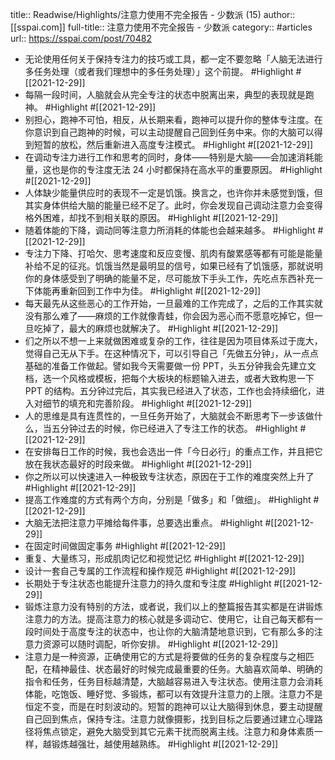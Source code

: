 title:: Readwise/Highlights/注意力使用不完全报告 - 少数派 (15)
author:: [[sspai.com]]
full-title:: 注意力使用不完全报告 - 少数派
category:: #articles
url:: https://sspai.com/post/70482

- 无论使用任何关于保持专注力的技巧或工具，都一定不要忽略「人脑无法进行多任务处理（或者我们理想中的多任务处理）」这个前提。 #Highlight #[[2021-12-29]]
- 每隔一段时间，人脑就会从完全专注的状态中脱离出来，典型的表现就是跑神。 #Highlight #[[2021-12-29]]
- 别担心，跑神不可怕，相反，从长期来看，跑神可以提升你的整体专注度。在你意识到自己跑神的时候，可以主动提醒自己回到任务中来。你的大脑可以得到短暂的放松，然后重新进入高度专注模式。 #Highlight #[[2021-12-29]]
- 在调动专注力进行工作和思考的同时，身体——特别是大脑——会加速消耗能量，这也是你的专注度无法 24 小时都保持在高水平的重要原因。 #Highlight #[[2021-12-29]]
- 人体缺少能量供应时的表现不一定是饥饿。换言之，也许你并未感觉到饿，但其实身体供给大脑的能量已经不足了。此时，你会发现自己调动注意力会变得格外困难，却找不到相关联的原因。 #Highlight #[[2021-12-29]]
- 随着体能的下降，调动同等注意力所消耗的体能也会越来越多。 #Highlight #[[2021-12-29]]
- 专注力下降、打哈欠、思考速度和反应变慢、肌肉有酸累感等都有可能是能量补给不足的征兆。饥饿当然是最明显的信号，如果已经有了饥饿感，那就说明你的身体感受到了明确的能量不足，尽可能放下手头工作，先吃点东西补充一下体能再重新回到工作中为佳。 #Highlight #[[2021-12-29]]
- 每天最先从这些恶心的工作开始，一旦最难的工作完成了，之后的工作其实就没有那么难了——麻烦的工作就像青蛙，你会因为恶心而不愿意吃掉它，但一旦吃掉了，最大的麻烦也就解决了。 #Highlight #[[2021-12-29]]
- 们之所以不想一上来就做困难或复杂的工作，往往是因为项目体系过于庞大，觉得自己无从下手。在这种情况下，可以引导自己「先做五分钟」，从一点点基础的准备工作做起。譬如我今天需要做一份 PPT，头五分钟我会先建立文档，选一个风格或模板，把每个大板块的标题输入进去，或者大致构思一下 PPT 的结构。五分钟过完后，其实我已经进入了状态，工作也会持续细化，进入对细节的填充和完善阶段。 #Highlight #[[2021-12-29]]
- 人的思维是具有连贯性的，一旦任务开始了，大脑就会不断思考下一步该做什么，当五分钟过去的时候，你已经进入了专注工作的状态。 #Highlight #[[2021-12-29]]
- 在安排每日工作的时候，我也会选出一件「今日必行」的重点工作，并且把它放在我状态最好的时段来做。 #Highlight #[[2021-12-29]]
- 你之所以可以快速进入一种极致专注状态，原因在于工作的难度突然上升了 #Highlight #[[2021-12-29]]
- 提高工作难度的方式有两个方向，分别是「做多」和「做细」。 #Highlight #[[2021-12-29]]
- 大脑无法把注意力平摊给每件事，总要选出重点。 #Highlight #[[2021-12-29]]
- 在固定时间做固定事务 #Highlight #[[2021-12-29]]
- 重复、大量练习，形成肌肉记忆和视觉记忆 #Highlight #[[2021-12-29]]
- 设计一套自己专属的工作流程和操作规范 #Highlight #[[2021-12-29]]
- 长期处于专注状态也能提升注意力的持久度和专注度 #Highlight #[[2021-12-29]]
- 锻炼注意力没有特别的方法，或者说，我们以上的整篇报告其实都是在讲锻炼注意力的方法。提高注意力的核心就是多调动它、使用它，让自己每天都有一段时间处于高度专注的状态中，也让你的大脑清楚地意识到，它有那么多的注意力资源可以随时调配，听你安排。 #Highlight #[[2021-12-29]]
- 注意力是一种资源，正确使用它的方式是将要做的任务的复杂程度与之相匹配，在精神最佳、状态最好的时候完成最重要的任务。大脑喜欢简单、明确的指令和任务，任务目标越清楚，大脑越容易进入专注状态。使用注意力会消耗体能，吃饱饭、睡好觉、多锻炼，都可以有效提升注意力的上限。注意力不是恒定不变，而是在时刻波动的。短暂的跑神可以让大脑得到休息，要主动提醒自己回到焦点，保持专注。注意力就像摄影，找到目标之后要通过建立心理路径将焦点锁定，避免大脑受到其它元素干扰而脱离主线。注意力和身体素质一样，越锻炼越强壮，越使用越熟练。 #Highlight #[[2021-12-29]]